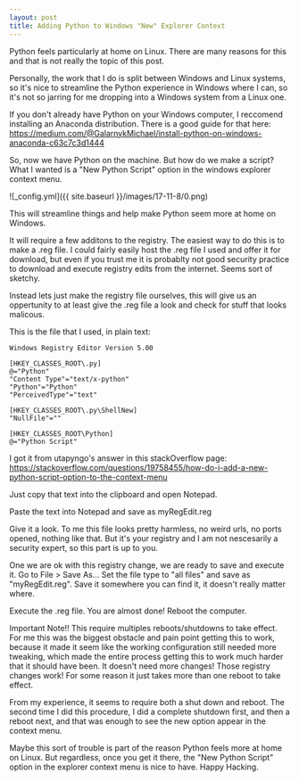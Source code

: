 ```yaml
---
layout: post
title: Adding Python to Windows "New" Explorer Context
---
```


Python feels particularly at home on Linux. There are many reasons for this and that is not really the topic of this post.

Personally, the work that I do is split between Windows and Linux systems, so it's nice to streamline the Python experience in Windows where I can, so it's not so jarring for me dropping into a Windows system from a Linux one.

If you don't already have Python on your Windows computer, I reccomend installing an Anaconda distribution. There is a good guide for that here: https://medium.com/@GalarnykMichael/install-python-on-windows-anaconda-c63c7c3d1444

So, now we have Python on the machine. But how do we make a script? What I wanted is a "New Python Script" option in the windows explorer context menu.

![_config.yml]({{ site.baseurl }}/images/17-11-8/0.png)

This will streamline things and help make Python seem more at home on Windows.

It will require a few additons to the registry. The easiest way to do this is to make a .reg file. I could fairly easily host the .reg file I used and offer it for download, but even if you trust me it is probablty not good security practice to download and execute registry edits from the internet. Seems sort of sketchy.

Instead lets just make the registry file ourselves, this will give us an oppertunity to at least give the .reg file a look and check for stuff that looks malicous.

This is the file that I used, in plain text:

```text
Windows Registry Editor Version 5.00

[HKEY_CLASSES_ROOT\.py]
@="Python"
"Content Type"="text/x-python"
"Python"="Python"
"PerceivedType"="text"

[HKEY_CLASSES_ROOT\.py\ShellNew]
"NullFile"=""

[HKEY_CLASSES_ROOT\Python]
@="Python Script"
```

I got it from utapyngo's answer in this stackOverflow page: https://stackoverflow.com/questions/19758455/how-do-i-add-a-new-python-script-option-to-the-context-menu

Just copy that text into the clipboard and open Notepad.

Paste the text into Notepad and save as myRegEdit.reg

Give it a look. To me this file looks pretty harmless, no weird urls, no ports opened, nothing like that. But it's your registry and I am not nescesarily a security expert, so this part is up to you.

One we are ok with this registry change, we are ready to save and execute it. Go to File > Save As...  Set the file type to "all files" and save as "myRegEdit.reg". Save it somewhere you can find it, it doesn't really matter where.

Execute the .reg file. You are almost done! Reboot the computer.

Important Note!! This require multiples reboots/shutdowns to take effect. For me this was the biggest obstacle and pain point getting this to work, because it made it seem like the working configuration still needed more tweaking, which made the entire process getting this to work much harder that it should have been. It doesn't need more changes! Those registry changes work! For some reason it just takes more than one reboot to take effect.

From my experience, it seems to require both a shut down and reboot. The second time I did this procedure, I did a complete shutdown first, and then a reboot next, and that was enough to see the new option appear in the context menu.

Maybe this sort of trouble is part of the reason Python feels more at home on Linux. But regardless, once you get it there, the "New Python Script" option in the explorer context menu is nice to have. Happy Hacking.
